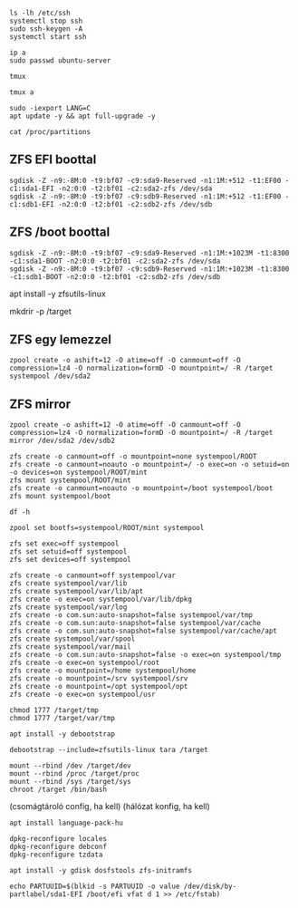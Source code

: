     ls -lh /etc/ssh
    systemctl stop ssh
    sudo ssh-keygen -A
    systemctl start ssh

    ip a
    sudo passwd ubuntu-server

    tmux

    tmux a

    sudo -iexport LANG=C
    apt update -y && apt full-upgrade -y

    cat /proc/partitions

## ZFS EFI boottal
    sgdisk -Z -n9:-8M:0 -t9:bf07 -c9:sda9-Reserved -n1:1M:+512 -t1:EF00 -c1:sda1-EFI -n2:0:0 -t2:bf01 -c2:sda2-zfs /dev/sda
    sgdisk -Z -n9:-8M:0 -t9:bf07 -c9:sdb9-Reserved -n1:1M:+512 -t1:EF00 -c1:sdb1-EFI -n2:0:0 -t2:bf01 -c2:sdb2-zfs /dev/sdb

## ZFS /boot boottal
    sgdisk -Z -n9:-8M:0 -t9:bf07 -c9:sda9-Reserved -n1:1M:+1023M -t1:8300 -c1:sda1-BOOT -n2:0:0 -t2:bf01 -c2:sda2-zfs /dev/sda
    sgdisk -Z -n9:-8M:0 -t9:bf07 -c9:sdb9-Reserved -n1:1M:+1023M -t1:8300 -c1:sdb1-BOOT -n2:0:0 -t2:bf01 -c2:sdb2-zfs /dev/sdb

apt install -y zfsutils-linux

mkdrir -p /target

## ZFS egy lemezzel
    zpool create -o ashift=12 -O atime=off -O canmount=off -O compression=lz4 -O normalization=formD -O mountpoint=/ -R /target systempool /dev/sda2

## ZFS mirror
    zpool create -o ashift=12 -O atime=off -O canmount=off -O compression=lz4 -O normalization=formD -O mountpoint=/ -R /target mirror /dev/sda2 /dev/sdb2

    zfs create -o canmount=off -o mountpoint=none systempool/ROOT
    zfs create -o canmount=noauto -o mountpoint=/ -o exec=on -o setuid=on -o devices=on systempool/ROOT/mint
    zfs mount systempool/ROOT/mint
    zfs create -o canmount=noauto -o mountpoint=/boot systempool/boot
    zfs mount systempool/boot

    df -h

    zpool set bootfs=systempool/ROOT/mint systempool

    zfs set exec=off systempool
    zfs set setuid=off systempool
    zfs set devices=off systempool

    zfs create -o canmount=off systempool/var
    zfs create systempool/var/lib
    zfs create systempool/var/lib/apt
    zfs create -o exec=on systempool/var/lib/dpkg
    zfs create systempool/var/log
    zfs create -o com.sun:auto-snapshot=false systempool/var/tmp
    zfs create -o com.sun:auto-snapshot=false systempool/var/cache
    zfs create -o com.sun:auto-snapshot=false systempool/var/cache/apt
    zfs create systempool/var/spool
    zfs create systempool/var/mail
    zfs create -o com.sun:auto-snapshot=false -o exec=on systempool/tmp
    zfs create -o exec=on systempool/root
    zfs create -o mountpoint=/home systempool/home
    zfs create -o mountpoint=/srv systempool/srv
    zfs create -o mountpoint=/opt systempool/opt
    zfs create -o exec=on systempool/usr

    chmod 1777 /target/tmp
    chmod 1777 /target/var/tmp

    apt install -y debootstrap

    debootstrap --include=zfsutils-linux tara /target

    mount --rbind /dev /target/dev
    mount --rbind /proc /target/proc
    mount --rbind /sys /target/sys
    chroot /target /bin/bash

(csomágtároló config, ha kell)
(hálózat konfig, ha kell)

    apt install language-pack-hu

    dpkg-reconfigure locales
    dpkg-reconfigure debconf
    dpkg-reconfigure tzdata

    apt install -y gdisk dosfstools zfs-initramfs

    echo PARTUUID=$(blkid -s PARTUUID -o value /dev/disk/by-partlabel/sda1-EFI /boot/efi vfat d 1 >> /etc/fstab)

